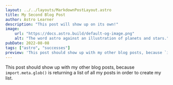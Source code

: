 ```yaml
---
layout: ../../layouts/MarkdownPostLayout.astro
title: My Second Blog Post
author: Astro Learner
description: "This post will show up on its own!"
image:
    url: "https://docs.astro.build/default-og-image.png"
    alt: "The word astro against an illustration of planets and stars."
pubDate: 2022-08-08
tags: ["astro", "successes"]
preview: 'This post should show up with my other blog posts, because `import.meta.glob()` is returning a list of all my posts in order to create my list.'
---
```


This post should show up with my other blog posts, because `import.meta.glob()` is returning a list of all my posts in order to create my list.
